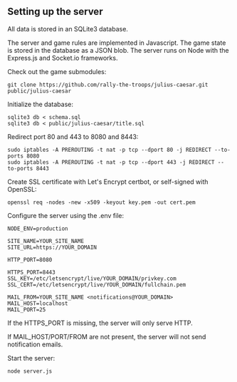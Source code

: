 ## Setting up the server

All data is stored in an SQLite3 database.

The server and game rules are implemented in Javascript.
The game state is stored in the database as a JSON blob.
The server runs on Node with the Express.js and Socket.io frameworks.

Check out the game submodules:

```
git clone https://github.com/rally-the-troops/julius-caesar.git public/julius-caesar
```

Initialize the database:

```
sqlite3 db < schema.sql
sqlite3 db < public/julius-caesar/title.sql
```

Redirect port 80 and 443 to 8080 and 8443:

```
sudo iptables -A PREROUTING -t nat -p tcp --dport 80 -j REDIRECT --to-ports 8080
sudo iptables -A PREROUTING -t nat -p tcp --dport 443 -j REDIRECT --to-ports 8443
```

Create SSL certificate with Let's Encrypt certbot, or self-signed with OpenSSL:

```
openssl req -nodes -new -x509 -keyout key.pem -out cert.pem
```

Configure the server using the .env file:

```
NODE_ENV=production

SITE_NAME=YOUR_SITE_NAME
SITE_URL=https://YOUR_DOMAIN

HTTP_PORT=8080

HTTPS_PORT=8443
SSL_KEY=/etc/letsencrypt/live/YOUR_DOMAIN/privkey.com
SSL_CERT=/etc/letsencrypt/live/YOUR_DOMAIN/fullchain.pem

MAIL_FROM=YOUR_SITE_NAME <notifications@YOUR_DOMAIN>
MAIL_HOST=localhost
MAIL_PORT=25
```

If the HTTPS_PORT is missing, the server will only serve HTTP.

If MAIL_HOST/PORT/FROM are not present, the server will not send notification emails.

Start the server:

```
node server.js
```
